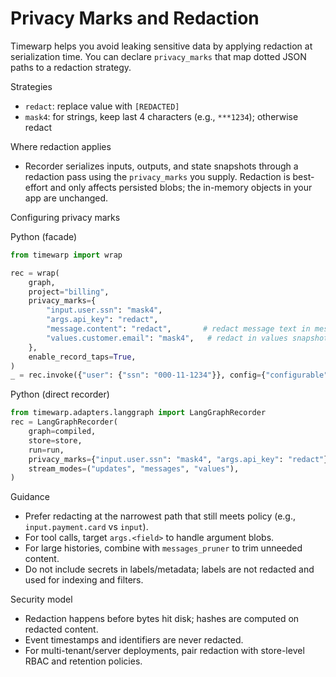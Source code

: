 # Privacy Marks and Redaction

Timewarp helps you avoid leaking sensitive data by applying redaction at serialization time. You can declare `privacy_marks` that map dotted JSON paths to a redaction strategy.

Strategies
- `redact`: replace value with `[REDACTED]`
- `mask4`: for strings, keep last 4 characters (e.g., `***1234`); otherwise redact

Where redaction applies
- Recorder serializes inputs, outputs, and state snapshots through a redaction pass using the `privacy_marks` you supply. Redaction is best-effort and only affects persisted blobs; the in-memory objects in your app are unchanged.

Configuring privacy marks

Python (facade)
```python
from timewarp import wrap

rec = wrap(
    graph,
    project="billing",
    privacy_marks={
        "input.user.ssn": "mask4",
        "args.api_key": "redact",
        "message.content": "redact",       # redact message text in messages stream
        "values.customer.email": "mask4",   # redact in values snapshots
    },
    enable_record_taps=True,
)
_ = rec.invoke({"user": {"ssn": "000-11-1234"}}, config={"configurable": {"thread_id": "t-1"}})
```

Python (direct recorder)
```python
from timewarp.adapters.langgraph import LangGraphRecorder
rec = LangGraphRecorder(
    graph=compiled,
    store=store,
    run=run,
    privacy_marks={"input.user.ssn": "mask4", "args.api_key": "redact"},
    stream_modes=("updates", "messages", "values"),
)
```

Guidance
- Prefer redacting at the narrowest path that still meets policy (e.g., `input.payment.card` vs `input`).
- For tool calls, target `args.<field>` to handle argument blobs.
- For large histories, combine with `messages_pruner` to trim unneeded content.
- Do not include secrets in labels/metadata; labels are not redacted and used for indexing and filters.

Security model
- Redaction happens before bytes hit disk; hashes are computed on redacted content.
- Event timestamps and identifiers are never redacted.
- For multi-tenant/server deployments, pair redaction with store-level RBAC and retention policies.

